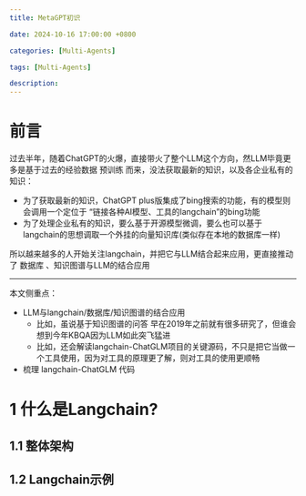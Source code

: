 ```yaml
---
title: MetaGPT初识

date: 2024-10-16 17:00:00 +0800

categories: [Multi-Agents]

tags: [Multi-Agents]

description: 
---
```




# 前⾔ 

过去半年，随着ChatGPT的⽕爆，直接带⽕了整个LLM这个⽅向，然LLM毕竟更多是基于过去的经验数据 预训练 ⽽来，没法获取最新的知识，以及各企业私有的知识：

* 为了获取最新的知识，ChatGPT plus版集成了bing搜索的功能，有的模型则会调⽤⼀个定位于 “链接各种AI模型、⼯具的langchain”的bing功能 
* 为了处理企业私有的知识，要么基于开源模型微调，要么也可以基于langchain的思想调取⼀个外挂的向量知识库(类似存在本地的数据库⼀样) 

所以越来越多的⼈开始关注langchain，并把它与LLM结合起来应⽤，更直接推动了 数据库 、知识图谱与LLM的结合应⽤

---

本⽂侧重点：

* LLM与langchain/数据库/知识图谱的结合应⽤ 
  * ⽐如，虽说基于知识图谱的问答 早在2019年之前就有很多研究了，但谁会想到今年KBQA因为LLM如此突⻜猛进
  * ⽐如，还会解读langchain-ChatGLM项⽬的关键源码，不只是把它当做⼀个⼯具使⽤，因为对⼯具的原理更了解，则对⼯具的使⽤更顺畅
* 梳理 langchain-ChatGLM 代码

# 1 什么是Langchain?

## 1.1 整体架构





## 1.2 Langchain示例









